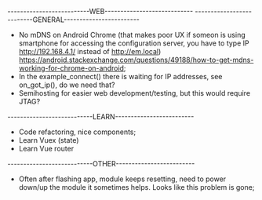 --------------------------WEB----------------------------
--------------------------GENERAL------------------------

- No mDNS on Android Chrome (that makes poor UX if someon is using smartphone for accessing the configuration server, you have to type IP http://192.168.4.1/ instead of http://em.local) https://android.stackexchange.com/questions/49188/how-to-get-mdns-working-for-chrome-on-android;
- In the example_connect() there is waiting for IP addresses, see on_got_ip(), do we need that?
- Semihosting for easier web development/testing, but this would require JTAG?

---------------------------LEARN-------------------------

- Code refactoring, nice components;
- Learn Vuex (state)
- Learn Vue router

---------------------------OTHER-------------------------

- Often after flashing app, module keeps resetting, need to power down/up the module it sometimes helps. Looks like this problem is gone;
